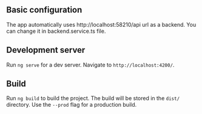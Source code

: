 ## Basic configuration

The app automatically uses http://localhost:58210/api url as a backend. You can change it in backend.service.ts file.

## Development server

Run `ng serve` for a dev server. Navigate to `http://localhost:4200/`. 


## Build

Run `ng build` to build the project. The build will be stored in the `dist/` directory. Use the `--prod` flag for a production build.
